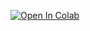 [![Open In Colab](https://colab.research.google.com/assets/colab-badge.svg)](https://colab.research.google.com/github/dbetteb/early-ML/blob/master/08_CAS_TEST_SER/ANOVA_modeles_AS.ipynb)

